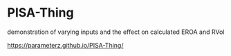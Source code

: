 # PISA-Thing
 demonstration of varying inputs and the effect on calculated EROA and RVol 

 https://parameterz.github.io/PISA-Thing/
